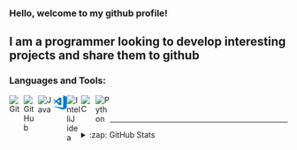 ### Hello, welcome to my github profile!

## I am a programmer looking to develop interesting projects and share them to github 

### Languages and Tools:

<img align="left" alt="Git" width="26px" src="https://raw.githubusercontent.com/jmnote/z-icons/master/svg/git.svg" />
<img align="left" alt="GitHub" width="26px" src="https://raw.githubusercontent.com/jmnote/z-icons/master/svg/github.svg" />
<img align="left" alt="Java" width="26px" src="https://raw.githubusercontent.com/jmnote/z-icons/master/svg/java.svg" />
<img align="left" alt="Visual Studio Code" width="26px" src="https://raw.githubusercontent.com/github/explore/80688e429a7d4ef2fca1e82350fe8e3517d3494d/topics/visual-studio-code/visual-studio-code.png" />
<img align="left" alt="IntelliJ idea" width="26px" src="https://upload.wikimedia.org/wikipedia/commons/d/d5/IntelliJ_IDEA_Logo.svg" />
<img align="left" alt="C" width="26px" src="https://raw.githubusercontent.com/jmnote/z-icons/master/svg/c.svg" />
<img align="left" alt="Python" width="26px" src="https://raw.githubusercontent.com/jmnote/z-icons/master/svg/python.svg" />

<br />
<br />

---

<details>
  <summary>:zap: GitHub Stats</summary>

  <img align="left" alt="L-Holmes' GitHub Stats" src="https://github-readme-stats.vercel.app/api?username=L-Holmes&count_private=true&show_icons=true&theme=gotham&include_all_commits" />

</details>
